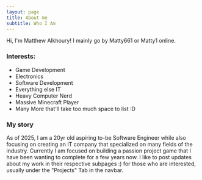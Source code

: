 ```yaml
---
layout: page
title: About me
subtitle: Who I Am
---
```


Hi, I'm Matthew Alkhoury! I mainly go by Matty661 or Matty1 online.

### Interests:

- Game Development
- Electronics
- Software Development
- Everything else IT
- Heavy Computer Nerd 
- Massive Minecraft Player
- Many More that'll take too much space to list :D


### My story

As of 2025, I am a 20yr old aspiring to-be Software Engineer while also focusing on creating an IT company that specialized on many fields of the industry. Currently I am focused on building a passion project game that I have been wanting to complete for a few years now. I like to post updates about my work in their respective subpages :) for those who are interested, usually under the "Projects" Tab in the navbar.